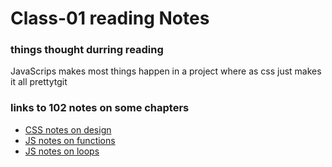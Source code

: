 # Class-01 reading Notes

### things thought durring reading
JavaScrips makes most things happen in a project where as css just makes it all prettytgit 


### links to 102 notes on some chapters

* [CSS notes on design](https://m-ravenmoore.github.io/learning-journal/Css-notes.html)
* [JS notes on functions](https://m-ravenmoore.github.io/learning-journal/function-notes.html)
* [JS notes on loops](https://m-ravenmoore.github.io/learning-journal/loop-notes.html) 

